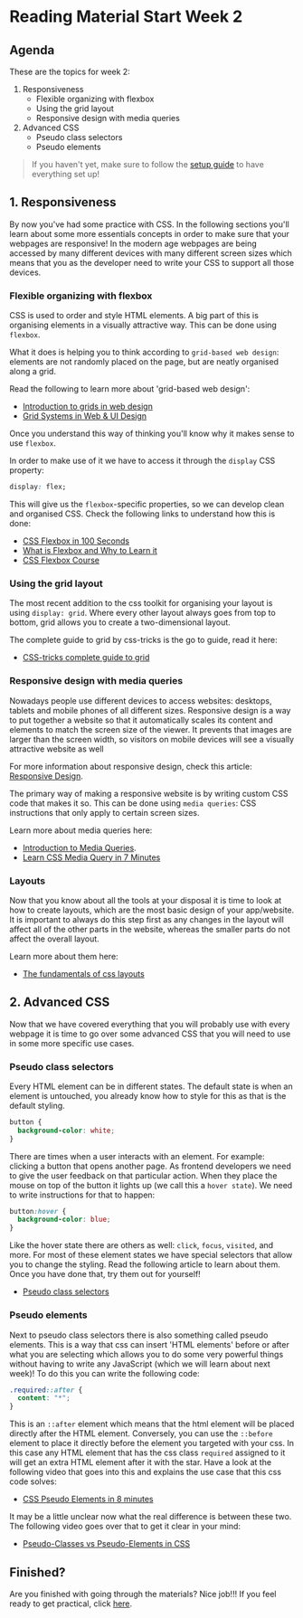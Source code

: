 # Reading Material Start Week 2

## Agenda

These are the topics for week 2:

1. Responsiveness
   - Flexible organizing with flexbox
   - Using the grid layout
   - Responsive design with media queries
2. Advanced CSS
   - Pseudo class selectors
   - Pseudo elements

> If you haven't yet, make sure to follow the [setup guide](../SETUP.md) to have everything set up!

## 1. Responsiveness

By now you've had some practice with CSS. In the following sections you'll learn about some more essentials concepts in order to make sure that your webpages are responsive! In the modern age webpages are being accessed by many different devices with many different screen sizes which means that you as the developer need to write your CSS to support all those devices.

### Flexible organizing with flexbox

CSS is used to order and style HTML elements. A big part of this is organising elements in a visually attractive way. This can be done using `flexbox`.

What it does is helping you to think according to `grid-based web design`: elements are not randomly placed on the page, but are neatly organised along a grid.

Read the following to learn more about 'grid-based web design':

- [Introduction to grids in web design](https://webdesign.tutsplus.com/articles/a-comprehensive-introduction-to-grids-in-web-design--cms-26521)
- [Grid Systems in Web & UI Design](https://www.youtube.com/watch?v=n_V_aLqYPI0)

Once you understand this way of thinking you'll know why it makes sense to use `flexbox`.

In order to make use of it we have to access it through the `display` CSS property:

```css
display: flex;
```

This will give us the `flexbox`-specific properties, so we can develop clean and organised CSS. Check the following links to understand how this is done:

- [CSS Flexbox in 100 Seconds](https://www.youtube.com/watch?v=K74l26pE4YA)
- [What is Flexbox and Why to Learn it](https://www.youtube.com/watch?v=CXSwNIPsyTs)
- [CSS Flexbox Course](https://www.youtube.com/watch?v=-Wlt8NRtOpo)

### Using the grid layout

The most recent addition to the css toolkit for organising your layout is using `display: grid`. Where every other layout always goes from top to bottom, grid allows you to create a two-dimensional layout.

The complete guide to grid by css-tricks is the go to guide, read it here:

- [CSS-tricks complete guide to grid](https://css-tricks.com/snippets/css/complete-guide-grid/)

### Responsive design with media queries

Nowadays people use different devices to access websites: desktops, tablets and mobile phones of all different sizes. Responsive design is a way to put together a website so that it automatically scales its content and elements to match the screen size of the viewer. It prevents that images are larger than the screen width, so visitors on mobile devices will see a visually attractive website as well

For more information about responsive design, check this article: [Responsive Design](https://www.internetingishard.com/html-and-css/responsive-design/).

The primary way of making a responsive website is by writing custom CSS code that makes it so. This can be done using `media queries`: CSS instructions that only apply to certain screen sizes.

Learn more about media queries here:

- [Introduction to Media Queries](https://developer.mozilla.org/en-US/docs/Learn/CSS/CSS_layout/Media_queries).
- [Learn CSS Media Query in 7 Minutes](https://www.youtube.com/watch?v=yU7jJ3NbPdA)

### Layouts

Now that you know about all the tools at your disposal it is time to look at how to create layouts, which are the most basic design of your app/website. It is important to always do this step first as any changes in the layout will affect all of the other parts in the website, whereas the smaller parts do not affect the overall layout.

Learn more about them here:

- [The fundamentals of css layouts](https://www.youtube.com/watch?v=yMEjLBKyvEg)

## 2. Advanced CSS

Now that we have covered everything that you will probably use with every webpage it is time to go over some advanced CSS that you will need to use in some more specific use cases.

### Pseudo class selectors

Every HTML element can be in different states. The default state is when an element is untouched, you already know how to style for this as that is the default styling.

```css
button {
  background-color: white;
}
```

There are times when a user interacts with an element. For example: clicking a button that opens another page. As frontend developers we need to give the user feedback on that particular action. When they place the mouse on top of the button it lights up (we call this a `hover state`). We need to write instructions for that to happen:

```css
button:hover {
  background-color: blue;
}
```

Like the hover state there are others as well: `click`, `focus`, `visited`, and more. For most of these element states we have special selectors that allow you to change the styling. Read the following article to learn about them. Once you have done that, try them out for yourself!

- [Pseudo class selectors](https://css-tricks.com/pseudo-class-selectors/)

### Pseudo elements

Next to pseudo class selectors there is also something called pseudo elements. This is a way that css can insert 'HTML elements' before or after what you are selecting which allows you to do some very powerful things without having to write any JavaScript (which we will learn about next week)! To do this you can write the following code:

```css
.required::after {
  content: "*";
}
```

This is an `::after` element which means that the html element will be placed directly after the HTML element. Conversely, you can use the `::before` element to place it directly before the element you targeted with your css. In this case any HTML element that has the css class `required` assigned to it will get an extra HTML element after it with the star. Have a look at the following video that goes into this and explains the use case that this css code solves:

- [CSS Pseudo Elements in 8 minutes](https://www.youtube.com/watch?v=OtBpgtqrjyo)

It may be a little unclear now what the real difference is between these two. The following video goes over that to get it clear in your mind:

- [Pseudo-Classes vs Pseudo-Elements in CSS](https://www.youtube.com/watch?v=0VDx1570X3U)

## Finished?

Are you finished with going through the materials? Nice job!!! If you feel ready to get practical, click [here](./MAKEME.md).
